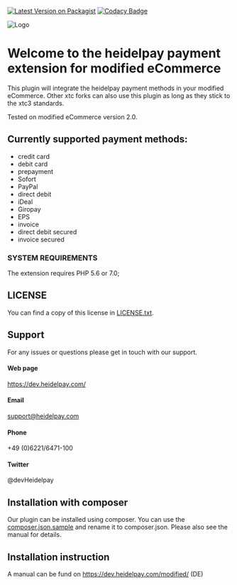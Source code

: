 [![Latest Version on Packagist](https://img.shields.io/packagist/v/heidelpay/modified.svg?style=flat-square)](https://packagist.org/packages/heidelpay/modified)
[![Codacy Badge](https://api.codacy.com/project/badge/grade/cd24de0c458a45dfb82c1ea0c4063812)](https://www.codacy.com/app/heidelpay/modified/dashboard)

![Logo](https://dev.heidelpay.com/devHeidelpay_400_180.jpg)

# Welcome to the heidelpay payment extension for modified eCommerce

This plugin will integrate the heidelpay payment methods in your modified eCommerce.
Other xtc forks can also use this plugin as long as they stick to the xtc3 standards. 

Tested on modified eCommerce version 2.0.

## Currently supported payment methods:

* credit card
* debit card
* prepayment
* Sofort
* PayPal
* direct debit
* iDeal
* Giropay
* EPS
* invoice
* direct debit secured
* invoice secured


### SYSTEM REQUIREMENTS

The extension requires PHP 5.6 or 7.0;

## LICENSE

You can find a copy of this license in [LICENSE.txt](LICENSE.txt).

## Support

For any issues or questions please get in touch with our support.

#### Web page

https://dev.heidelpay.com/
 
#### Email

support@heidelpay.com
 
#### Phone

+49 (0)6221/6471-100

#### Twitter

@devHeidelpay


## Installation with composer
 Our plugin can be installed using composer. You can use the [composer.json.sample](composer.json.sample) 
 and rename it to composer.json. Please also see the manual for details.
 
## Installation instruction

A manual can be fund on https://dev.heidelpay.com/modified/ (DE)
